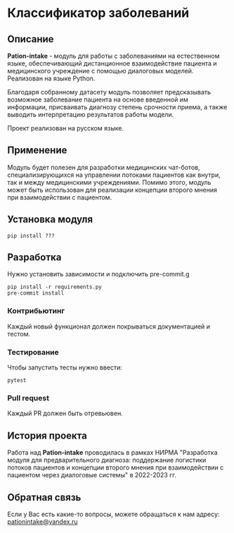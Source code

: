# Классификатор заболеваний

## Описание

**Pation-intake** - модуль для работы с заболеваниями на естественном языке, обеспечивающий дистанционное взаимодействие пациента и медицинского учреждение с помощью диалоговых моделей. Реализован на языке Python.

Благодаря собранному датасету модуль позволяет предсказывать возможное заболевание пациента на основе введенной им информации, присваивать диагнозу степень срочности приема, а также выводить интерпретацию результатов работы модели.

Проект реализован на русском языке.

## Применение

Модуль будет полезен для разработки медицинских чат-ботов, специализирующихся на управлении потоками пациентов как внутри, так и между медицинскими учреждениями. Помимо этого, модуль может быть использован для реализации концепции второго мнения при взаимодействии с пациентом.

## Установка модуля

    pip install ???

## Разработка

Нужно установить зависимости и подключить pre-commit.g

    pip install -r requirements.py
    pre-commit install

### Контрибьютинг

Каждый новый функционал должен покрываться документацией и тестом.

### Тестирование

Чтобы запустить тесты нужно ввести:

    pytest

### Pull request

Каждый PR должен быть отревьювен.

## История проекта

Работа над **Pation-intake** проводилась в рамках НИРМА "Разработка модуля для предварительного диагноза: поддержание логистики потоков пациентов и концепции второго мнения при взаимодействии с пациентом через диалоговые системы" в 2022-2023 гг.

## Обратная связь

Если у Вас есть какие-то вопросы, можете обращаться к нам адресу: pationintake@yandex.ru
